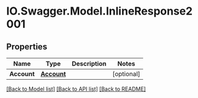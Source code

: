 # IO.Swagger.Model.InlineResponse2001
## Properties

Name | Type | Description | Notes
------------ | ------------- | ------------- | -------------
**Account** | [**Account**](Account.md) |  | [optional] 

[[Back to Model list]](../README.md#documentation-for-models) [[Back to API list]](../README.md#documentation-for-api-endpoints) [[Back to README]](../README.md)

